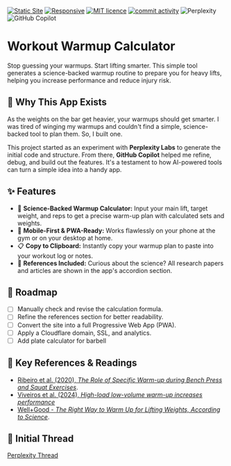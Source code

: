[![Static Site](https://img.shields.io/badge/deploy-GitHub%20Pages-blue?logo=github)](https://pages.github.com/)
[![Responsive](https://img.shields.io/badge/mobile-RWD-blue?logo=css3)](https://developer.mozilla.org/en-US/docs/Web/Progressive_web_apps/Responsive/responsive_design)
[![MIT licence](https://img.shields.io/badge/license-MIT-green)](LICENSE)
[![commit activity](https://img.shields.io/github/commit-activity/y/user39261580/Workout-Warmup-Planner)](https://github.com/user39261580/Workout-Warmup-Planner/graphs/contributors)
![Perplexity](https://img.shields.io/badge/perplexity-000000?style=for-the-badge&logo=perplexity&logoColor=088F8F)
![GitHub Copilot](https://img.shields.io/badge/github_copilot-8957E5?style=for-the-badge&logo=github-copilot&logoColor=white)

# Workout Warmup Calculator

Stop guessing your warmups. Start lifting smarter. This simple tool generates a science-backed warmup routine to prepare you for heavy lifts, helping you increase performance and reduce injury risk.

## 🤔 Why This App Exists

As the weights on the bar get heavier, your warmups should get smarter. I was tired of winging my warmups and couldn't find a simple, science-backed tool to plan them. So, I built one.

This project started as an experiment with **Perplexity Labs** to generate the initial code and structure. From there, **GitHub Copilot** helped me refine, debug, and build out the features. It's a testament to how AI-powered tools can turn a simple idea into a handy app.

## ✨ Features

* 🔬 **Science-Backed Warmup Calculator:** Input your main lift, target weight, and reps to get a precise warm-up plan with calculated sets and weights.
* 📱 **Mobile-First \& PWA-Ready:** Works flawlessly on your phone at the gym or on your desktop at home.
* 📋 **Copy to Clipboard:** Instantly copy your warmup plan to paste into your workout log or notes.
* 📖 **References Included:** Curious about the science? All research papers and articles are shown in the app's accordion section.

## 🚀 Roadmap

* [ ] Manually check and revise the calculation formula.
* [ ] Refine the references section for better readability.
* [ ] Convert the site into a full Progressive Web App (PWA).
* [ ] Apply a Cloudflare domain, SSL, and analytics.
* [ ] Add plate calculator for barbell

## 📖 Key References \& Readings

* [Ribeiro et al. (2020), *The Role of Specific Warm-up during Bench Press and Squat Exercises*](https://pubmed.ncbi.nlm.nih.gov/32971729/).
* [Viveiros et al. (2024), *High-load low-volume warm-up increases performance*](https://pubmed.ncbi.nlm.nih.gov/39593476/)
* [Well+Good - *The Right Way to Warm Up for Lifting Weights, According to Science*](https://www.wellandgood.com/fitness/weight-lifting-warm-up).

## 📜 Initial Thread

[Perplexity Thread](https://www.perplexity.ai/search/qing-yong-ying-wen-sou-xun-bin-.v.S_lsBTcGzpftqYo.qzw?6=d&7=d)